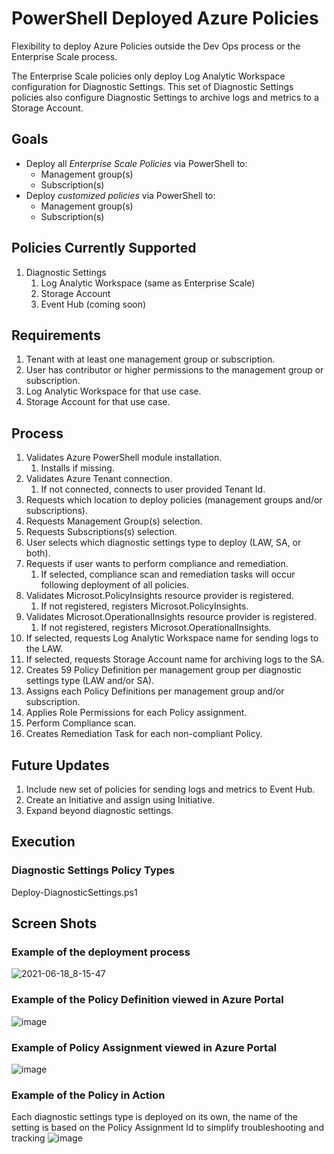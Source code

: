 # PowerShell Deployed Azure Policies
Flexibility to deploy Azure Policies outside the Dev Ops process or the Enterprise Scale process.

The Enterprise Scale policies only deploy Log Analytic Workspace configuration for Diagnostic Settings. This set of Diagnostic Settings policies also configure Diagnostic Settings to archive logs and metrics to a Storage Account.

## Goals
- Deploy all _Enterprise Scale Policies_ via PowerShell to:
   - Management group(s) 
   - Subscription(s)
- Deploy _customized policies_ via PowerShell to:
   - Management group(s) 
   - Subscription(s)

## Policies Currently Supported
1. Diagnostic Settings
   1. Log Analytic Workspace (same as Enterprise Scale)
   2. Storage Account
   3. Event Hub (coming soon)

## Requirements
1. Tenant with at least one management group or subscription.
2. User has contributor or higher permissions to the management group or subscription.
3. Log Analytic Workspace for that use case.
4. Storage Account for that use case.

## Process
1. Validates Azure PowerShell module installation.
   1. Installs if missing.
2. Validates Azure Tenant connection.
   1. If not connected, connects to user provided Tenant Id.
3. Requests which location to deploy policies (management groups and/or subscriptions).
4. Requests Management Group(s) selection.
5. Requests Subscriptions(s) selection.
6. User selects which diagnostic settings type to deploy (LAW, SA, or both).
7. Requests if user wants to perform compliance and remediation.
   1. If selected, compliance scan and remediation tasks will occur following deployment of all policies.
8. Validates Microsot.PolicyInsights resource provider is registered.
   1. If not registered, registers Microsot.PolicyInsights.
9. Validates Microsot.OperationalInsights resource provider is registered.
   1. If not registered, registers Microsot.OperationalInsights.
10. If selected, requests Log Analytic Workspace name for sending logs to the LAW.
11. If selected, requests Storage Account name for archiving logs to the SA.
12. Creates 59 Policy Definition per management group per diagnostic settings  type (LAW and/or SA).
13. Assigns each Policy Definitions per management group and/or subscription.
14. Applies Role Permissions for each Policy assignment.
15. Perform Compliance scan.
16. Creates Remediation Task for each non-compliant Policy.

## Future Updates
1. Include new set of policies for sending logs and metrics to Event Hub.
3. Create an Initiative and assign using Initiative.
3. Expand beyond diagnostic settings.

## Execution
### Diagnostic Settings Policy Types
Deploy-DiagnosticSettings.ps1

## Screen Shots
### Example of the deployment process
![2021-06-18_8-15-47](https://user-images.githubusercontent.com/34814295/122560611-ca795180-d00e-11eb-95af-d5b0e8e1cba4.png)

### Example of the Policy Definition viewed in Azure Portal
![image](https://user-images.githubusercontent.com/34814295/112238093-5c450e80-8c1a-11eb-95e9-3672ed3311b6.png)

### Example of Policy Assignment viewed in Azure Portal
![image](https://user-images.githubusercontent.com/34814295/112238115-67983a00-8c1a-11eb-94c1-4cf96151da17.png)

### Example of the Policy in Action
Each diagnostic settings type is deployed on its own, the name of the setting is based on the Policy Assignment Id to simplify troubleshooting and tracking
![image](https://user-images.githubusercontent.com/34814295/112683012-554f1380-8e47-11eb-83b7-56303d035fa5.png)

